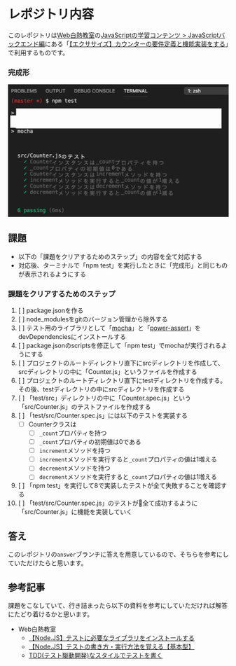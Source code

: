 # レポジトリ内容

このレポジトリは[Web白熱教室](https://tsuyopon.xyz/)の[JavaScriptの学習コンテンツ > JavaScriptバックエンド編](https://tsuyopon.xyz/learning-contents/web-dev/javascript/backend/)にある「[【エクササイズ】カウンターの要件定義と機能実装をする](https://tsuyopon.xyz/learning-contents/web-dev/javascript/backend/js-excercise-for-backend-3/)」で利用するものです。


### 完成形

![完成形](./images/assignment.png)

## 課題

- 以下の「課題をクリアするためのステップ」の内容を全て対応する
- 対応後、ターミナルで「npm test」を実行したときに「完成形」と同じものが表示されるようにする

### 課題をクリアするためのステップ

1. [ ] package.jsonを作る
2. [ ] node_modulesをgitのバージョン管理から除外する
3. [ ] テスト用のライブラリとして「[mocha](https://mochajs.org/)」と「[power-assert](https://github.com/power-assert-js/power-assert)」をdevDependenciesにインストールする
4. [ ] package.jsonのscriptsを修正して「npm test」でmochaが実行されるようにする
5. [ ] プロジェクトのルートディレクトリ直下にsrcディレクトリを作成して、srcディレクトリの中に「Counter.js」というファイルを作成する
6. [ ]  プロジェクトのルートディレクトリ直下にtestディレクトリを作成する。その後、testディレクトリの中にsrcディレクトリを作成する
7. [ ] 「test/src」ディレクトリの中に「Counter.spec.js」という「src/Counter.js」のテストファイルを作成する
8. [ ] 「test/src/Counter.spec.js」には以下のテストを実装する
    - [ ] Counterクラスは
        - [ ] `_count`プロパティを持つ
        - [ ] `_count`プロパティの初期値は0である
        - [ ] `increment`メソッドを持つ
        - [ ] `increment`メソッドを実行すると`_count`プロパティの値は1増える
        - [ ] `decrement`メソッドを持つ
        - [ ] `decrement`メソッドを実行すると`_count`プロパティの値は1増える
9. [ ] 「npm test」を実行して8で実装したテストが全て失敗することを確認する
10. [ ] 「test/src/Counter.spec.js」のテストが全て成功するように「src/Counter.js」に機能を実装していく


## 答え

このレポジトリの`answer`ブランチに答えを用意しているので、そちらを参考にしていただけたらと思います。

## 参考記事

課題をこなしていて、行き詰まったら以下の資料を参考にしていただければ解答にたどり着けるかと思います。


- Web白熱教室
    - [【Node.JS】テストに必要なライブラリをインストールする](https://tsuyopon.xyz/learning-contents/web-dev/javascript/backend/install-test-libraries-with-npm/)
    - [【Node.JS】テストの書き方・実行方法を覚える【基本型】](https://tsuyopon.xyz/learning-contents/web-dev/javascript/backend/how-to-write-test-code-for-mocha/)
    - [TDD(テスト駆動開発)なスタイルでテストを書く](https://tsuyopon.xyz/learning-contents/web-dev/javascript/backend/write-test-code-in-tdd/)